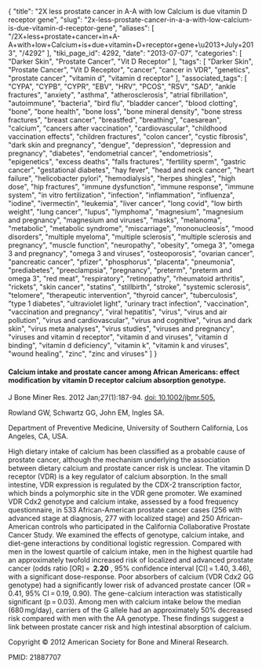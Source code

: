 {
    "title": "2X less prostate cancer in A-A with low Calcium is due vitamin D receptor gene",
    "slug": "2x-less-prostate-cancer-in-a-a-with-low-calcium-is-due-vitamin-d-receptor-gene",
    "aliases": [
        "/2X+less+prostate+cancer+in+A-A+with+low+Calcium+is+due+vitamin+D+receptor+gene+\u2013+July+2013",
        "/4292"
    ],
    "tiki_page_id": 4292,
    "date": "2013-07-07",
    "categories": [
        "Darker Skin",
        "Prostate Cancer",
        "Vit D Receptor"
    ],
    "tags": [
        "Darker Skin",
        "Prostate Cancer",
        "Vit D Receptor",
        "cancer",
        "cancer in VDR",
        "genetics",
        "prostate cancer",
        "vitamin d",
        "vitamin d receptor"
    ],
    "associated_tags": [
        "CYPA",
        "CYPB",
        "CYPR",
        "EBV",
        "HRV",
        "PCOS",
        "RSV",
        "SAD",
        "ankle fractures",
        "anxiety",
        "asthma",
        "atherosclerosis",
        "atrial fibrillation",
        "autoimmune",
        "bacteria",
        "bird flu",
        "bladder cancer",
        "blood clotting",
        "bone",
        "bone health",
        "bone loss",
        "bone mineral density",
        "bone stress fractures",
        "breast cancer",
        "breastfed",
        "breathing",
        "caesarean",
        "calcium",
        "cancers after vaccination",
        "cardiovascular",
        "childhood vaccination effects",
        "children fractures",
        "colon cancer",
        "cystic fibrosis",
        "dark skin and pregnancy",
        "dengue",
        "depression",
        "depression and pregnancy",
        "diabetes",
        "endometrial cancer",
        "endometriosis",
        "epigenetics",
        "excess deaths",
        "falls fractures",
        "fertility sperm",
        "gastric cancer",
        "gestational diabetes",
        "hay fever",
        "head and neck cancer",
        "heart failure",
        "helicobacter pylori",
        "hemodialysis",
        "herpes shingles",
        "high dose",
        "hip fractures",
        "immune dysfunction",
        "immune response",
        "immune system",
        "in vitro fertilization",
        "infection",
        "inflammation",
        "influenza",
        "iodine",
        "ivermectin",
        "leukemia",
        "liver cancer",
        "long covid",
        "low birth weight",
        "lung cancer",
        "lupus",
        "lymphoma",
        "magnesium",
        "magnesium and pregnancy",
        "magnesium and viruses",
        "masks",
        "melanoma",
        "metabolic",
        "metabolic syndrome",
        "miscarriage",
        "mononucleosis",
        "mood disorders",
        "multiple myeloma",
        "multiple sclerosis",
        "multiple sclerosis and pregnancy",
        "muscle function",
        "neuropathy",
        "obesity",
        "omega 3",
        "omega 3 and pregnancy",
        "omega 3 and viruses",
        "osteoporosis",
        "ovarian cancer",
        "pancreatic cancer",
        "pfizer",
        "phosphorus",
        "placenta",
        "pneumonia",
        "prediabetes",
        "preeclampsia",
        "pregnancy",
        "preterm",
        "preterm and omega 3",
        "red meat",
        "respiratory",
        "retinopathy",
        "rheumatoid arthritis",
        "rickets",
        "skin cancer",
        "statins",
        "stillbirth",
        "stroke",
        "systemic sclerosis",
        "telomere",
        "therapeutic intervention",
        "thyroid cancer",
        "tuberculosis",
        "type 1 diabetes",
        "ultraviolet light",
        "urinary tract infection",
        "vaccination",
        "vaccination and pregnancy",
        "viral hepatitis",
        "virus",
        "virus and air pollution",
        "virus and cardiovascular",
        "virus and cognitive",
        "virus and dark skin",
        "virus meta analyses",
        "virus studies",
        "viruses and pregnancy",
        "viruses and vitamin d receptor",
        "vitamin d and viruses",
        "vitamin d binding",
        "vitamin d deficiency",
        "vitamin k",
        "vitamin k and viruses",
        "wound healing",
        "zinc",
        "zinc and viruses"
    ]
}


#### Calcium intake and prostate cancer among African Americans: effect modification by vitamin D receptor calcium absorption genotype.

J Bone Miner Res. 2012 Jan;27(1):187-94. [doi: 10.1002/jbmr.505.](https://doi.org/10.1002/jbmr.505.)

Rowland GW, Schwartz GG, John EM, Ingles SA.

Department of Preventive Medicine, University of Southern California, Los Angeles, CA, USA.

High dietary intake of calcium has been classified as a probable cause of prostate cancer, although the mechanism underlying the association between dietary calcium and prostate cancer risk is unclear. The vitamin D receptor (VDR) is a key regulator of calcium absorption. In the small intestine, VDR expression is regulated by the CDX-2 transcription factor, which binds a polymorphic site in the VDR gene promoter. We examined VDR Cdx2 genotype and calcium intake, assessed by a food frequency questionnaire, in 533 African-American prostate cancer cases (256 with advanced stage at diagnosis, 277 with localized stage) and 250 African-American controls who participated in the California Collaborative Prostate Cancer Study. We examined the effects of genotype, calcium intake, and diet-gene interactions by conditional logistic regression. Compared with men in the lowest quartile of calcium intake, men in the highest quartile had an approximately twofold increased risk of localized and advanced prostate cancer (odds ratio <span>[OR]</span> =  **2.20** , 95% confidence interval <span>[CI]</span> = 1.40, 3.46), with a significant dose-response. Poor absorbers of calcium (VDR Cdx2 GG genotype) had a significantly lower risk of advanced prostate cancer (OR = 0.41, 95% CI = 0.19, 0.90). The gene-calcium interaction was statistically significant (p = 0.03). Among men with calcium intake below the median (680 mg/day), carriers of the G allele had an approximately 50% decreased risk compared with men with the AA genotype. These findings suggest a link between prostate cancer risk and high intestinal absorption of calcium.

Copyright © 2012 American Society for Bone and Mineral Research.

PMID:     21887707